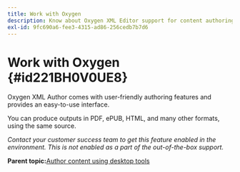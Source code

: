 ```yaml
---
title: Work with Oxygen
description: Know about Oxygen XML Editor support for content authoring and publishing in AEM Guides.
exl-id: 9fc690a6-fee3-4315-ad86-256cedb7b7d6
---
```

# Work with Oxygen {#id221BH0V0UE8}

Oxygen XML Author comes with user-friendly authoring features and provides an easy-to-use interface.

You can produce outputs in PDF, ePUB, HTML, and many other formats, using the same source.

*Contact your customer success team to get this feature enabled in the environment. This is not enabled as a part of the out-of-the-box support.*

**Parent topic:**[Author content using desktop tools](author-desktop-tools.md)
